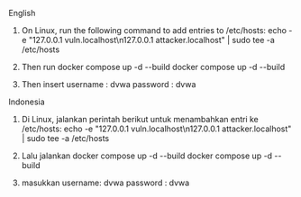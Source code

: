 English

1. On Linux, run the following command to add entries to /etc/hosts:
   echo -e "127.0.0.1 vuln.localhost\n127.0.0.1 attacker.localhost" | sudo tee -a /etc/hosts

2. Then run docker compose up -d --build
   docker compose up -d --build

3. Then insert username : dvwa password : dvwa

Indonesia

1. Di Linux, jalankan perintah berikut untuk menambahkan entri ke /etc/hosts:
   echo -e "127.0.0.1 vuln.localhost\n127.0.0.1 attacker.localhost" | sudo tee -a /etc/hosts

2. Lalu jalankan docker compose up -d --build
   docker compose up -d --build

3. masukkan username: dvwa password : dvwa

